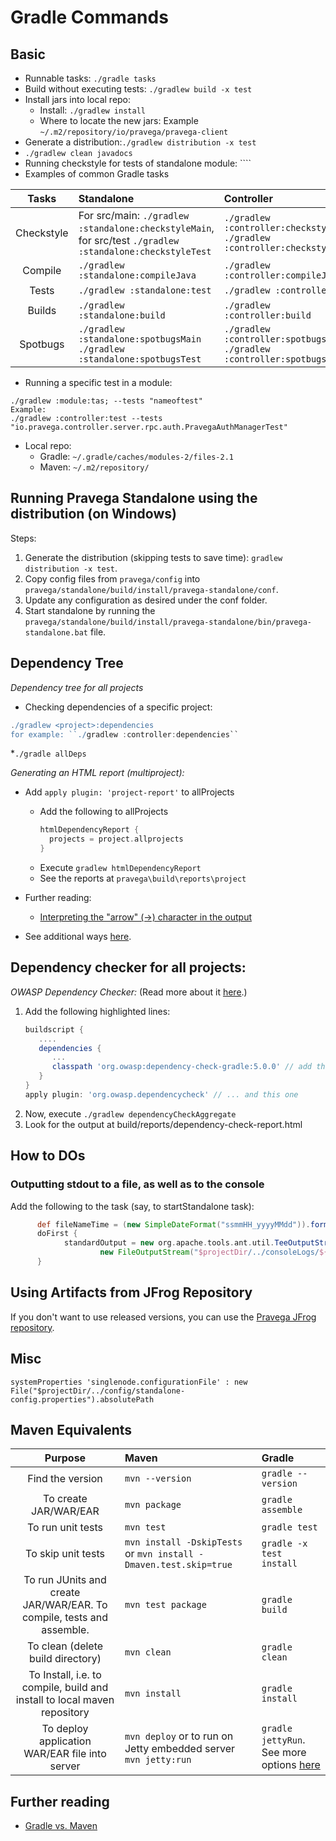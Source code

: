 # Gradle Commands

## Basic
* Runnable tasks: `./gradle tasks`
* Build without executing tests: ``./gradlew build -x test``
* Install jars into local repo:
  * Install: ``./gradlew install``
  * Where to locate the new jars: Example `~/.m2/repository/io/pravega/pravega-client`
* Generate a distribution:``./gradlew distribution -x test``
* ``./gradlew clean javadocs``
* Running checkstyle for tests of standalone module: ````
* Examples of common Gradle tasks

| Tasks | Standalone | Controller |
|:------:|:----------| :----------|
|Checkstyle|For src/main: ``./gradlew :standalone:checkstyleMain``, <br/>for src/test ``./gradlew :standalone:checkstyleTest``|``./gradlew :controller:checkstyleMain`` <br/>``./gradlew :controller:checkstyleTest``|
|Compile|``./gradlew :standalone:compileJava``|``./gradlew :controller:compileJava``|
|Tests|``./gradlew :standalone:test``|``./gradlew :controller:test ``|
|Builds|``./gradlew :standalone:build``|``./gradlew :controller:build``|
|Spotbugs|``./gradlew :standalone:spotbugsMain`` <br/>``./gradlew :standalone:spotbugsTest``|``./gradlew :controller:spotbugsMain`` <br/>``./gradlew :controller:spotbugsTest``|
* Running a specific test in a module:
```
./gradlew :module:tas; --tests "nameoftest"
Example:
./gradlew :controller:test --tests "io.pravega.controller.server.rpc.auth.PravegaAuthManagerTest"
```


* Local repo: 
  * Gradle: ``~/.gradle/caches/modules-2/files-2.1``
  * Maven: ``~/.m2/repository/``
  
## Running Pravega Standalone using the distribution (on Windows)
Steps:
  1. Generate the distribution (skipping tests to save time): ``gradlew distribution -x test``.
  2. Copy config files from ``pravega/config`` into ``pravega/standalone/build/install/pravega-standalone/conf``.
  3. Update any configuration as desired under the conf folder. 
  4. Start standalone by running the ``pravega/standalone/build/install/pravega-standalone/bin/pravega-standalone.bat`` file.
  
## Dependency Tree

*Dependency tree for all projects*
* Checking dependencies of a specific project:
```groovy
./gradlew <project>:dependencies
for example: ``./gradlew :controller:dependencies``
```
*``./gradle allDeps``

*Generating an HTML report (multiproject):*

* Add ``apply plugin: 'project-report'`` to allProjects
  * Add the following to allProjects
      ```groovy
      htmlDependencyReport {
        projects = project.allprojects
      }
      ```
  * Execute ``gradlew htmlDependencyReport``
  * See the reports at ``pravega\build\reports\project``
* Further reading:
  * [Interpreting the "arrow" (->) character in the output](https://stackoverflow.com/questions/27952388/what-does-arrow-mean-in-gradles-dependency-graph)

* See additional ways [here](https://stackoverflow.com/questions/21645071/using-gradle-to-find-dependency-tree/44725823). 


## Dependency checker for all projects:

*OWASP Dependency Checker:*
(Read more about it [here](https://jeremylong.github.io/DependencyCheck/dependency-check-gradle/configuration.html).)

1. Add the following highlighted lines:
    ```groovy
    buildscript {
       ....
       dependencies {
          ...
          classpath 'org.owasp:dependency-check-gradle:5.0.0' // add this line...
       }
    }
    apply plugin: 'org.owasp.dependencycheck' // ... and this one
    ```
2. Now, execute ``./gradlew dependencyCheckAggregate``
3. Look for the output at build/reports/dependency-check-report.html

## How to DOs

### Outputting stdout to a file, as well as to the console

Add the following to the task (say, to startStandalone task):
```groovy
      def fileNameTime = (new SimpleDateFormat("ssmmHH_yyyyMMdd")).format(new Date())
      doFirst {
            standardOutput = new org.apache.tools.ant.util.TeeOutputStream(
                    new FileOutputStream("$projectDir/../consoleLogs/${fileNameTime}.out"), System.out);
      }
```
## Using Artifacts from JFrog Repository

If you don't want to use released versions, you can use the [Pravega JFrog repository](https://oss.jfrog.org/artifactory/jfrog-dependencies/io/pravega/).

## Misc
```
systemProperties 'singlenode.configurationFile' : new File("$projectDir/../config/standalone-config.properties").absolutePath
```

## Maven Equivalents

| Purpose| Maven| Gradle |
|:--------:|:---|:-------|
|Find the version|`mvn --version`|`gradle --version`|
|To create JAR/WAR/EAR|`mvn package`|`gradle assemble`|
|To run unit tests|`mvn test`|`gradle test`|
|To skip unit tests|`mvn install -DskipTests`<br/>or `mvn install -Dmaven.test.skip=true`| `gradle -x test install`|
|To run JUnits and create JAR/WAR/EAR. To compile, tests and assemble.|`mvn test package`|`gradle build`|
|To clean (delete build directory)| `mvn clean` | `gradle clean`|
|To Install, i.e. to compile, build and install to local maven repository | `mvn install` | `gradle install`|
|To deploy application WAR/EAR file into server| `mvn deploy` or to run on Jetty embedded server `mvn jetty:run` | `gradle jettyRun`. See more options [here](https://www.journaldev.com/8396/gradle-vs-maven)|

## Further reading
* [Gradle vs. Maven](https://www.journaldev.com/8396/gradle-vs-maven)
